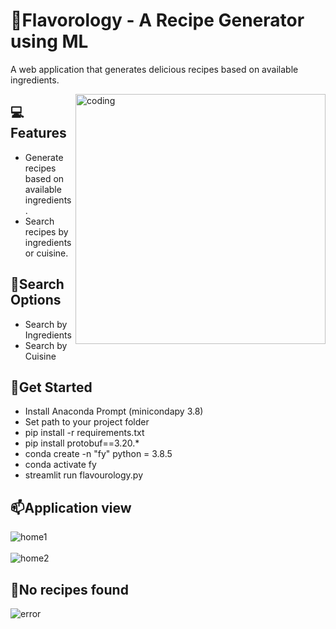   <div class="banner">
    <h1>💫Flavorology - A Recipe Generator using ML</h1>
    <p>A web application that generates delicious recipes based on available ingredients.</p>
  </div>
  
<img align="right" alt="coding" width="400" src="https://cdn.dribbble.com/users/3743368/screenshots/12391929/media/9ccee50b431079df3c4b71c3129c84dd.gif">

  <div class="features">
    <h2>💻Features</h2>
    <ul>
      <li>Generate recipes based on available ingredients.</li>
      <li>Search recipes by ingredients or cuisine.</li>
    </ul>
  </div>

  <div class="search-options">
    <h2>🔭Search Options</h2>
    <ul>
      <li>Search by Ingredients</li>
      <li>Search by Cuisine</li>
    </ul>
  </div>
  
  <div class="get-started">
    <h2>🌱Get Started</h2>
    <ul>
      <li>Install Anaconda Prompt (minicondapy 3.8)</li>
      <li>Set path to your project folder</li>
      <li>pip install -r requirements.txt</li>
      <li>pip install protobuf==3.20.*</li>
      <li>conda create -n "fy" python = 3.8.5</li>
      <li>conda activate fy</li>
      <li>streamlit run flavourology.py</li>
    </ul>
  </div>

  <div class="app-view">
    <h2>📫Application view</h2>
  </div>
  
![home1](https://github.com/saisujay7794/recipe-generator-ml/assets/84466055/d49b7d17-5e2e-49fd-8be4-b85c55ae3096)
    <br>
    <br>
![home2](https://github.com/saisujay7794/recipe-generator-ml/assets/84466055/d9fba3ef-e4ba-49cc-b3ae-ce7b9d41c14e)
    
  <div class="error">
    <h2>🤔No recipes found</h2>
  </div>

![error](https://github.com/saisujay7794/recipe-generator-ml/assets/84466055/cdae90a5-7e0b-42f7-8f83-5acef628b190)
